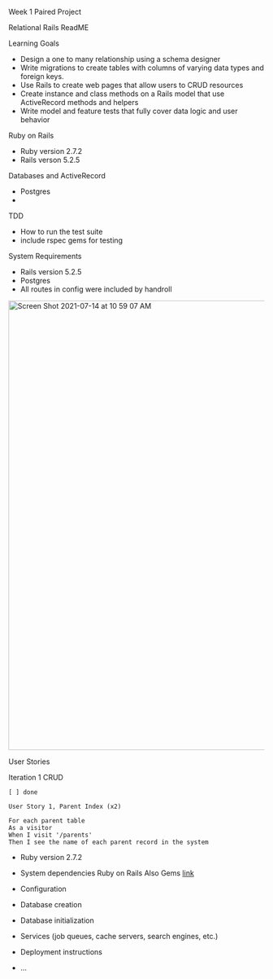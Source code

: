 Week 1 Paired Project 

Relational Rails ReadME

Learning Goals
- Design a one to many relationship using a schema designer
- Write migrations to create tables with columns of varying data types and foreign keys.
- Use Rails to create web pages that allow users to CRUD resources
- Create instance and class methods on a Rails model that use ActiveRecord methods and helpers
- Write model and feature tests that fully cover data logic and user behavior

Ruby on Rails
* Ruby version
  2.7.2
 * Rails verson 5.2.5

Databases and ActiveRecord
- Postgres
- 
TDD
* How to run the test suite
* include rspec gems for testing

System Requirements
- Rails version 5.2.5
- Postgres
- All routes in config were included by handroll


<img width="883" alt="Screen Shot 2021-07-14 at 10 59 07 AM" src="https://user-images.githubusercontent.com/80132364/125670330-47f2a403-82dd-4fd0-bb02-63dc659e4abb.png">



User Stories

Iteration 1
CRUD
```
[ ] done

User Story 1, Parent Index (x2)

For each parent table
As a visitor
When I visit '/parents'
Then I see the name of each parent record in the system
```


* Ruby version
  2.7.2
* System dependencies
  Ruby on Rails
  Also Gems 
  [link](https://r-docs.synapse.org/articles/systemDependencies.html)
  
* Configuration
  
* Database creation

* Database initialization



* Services (job queues, cache servers, search engines, etc.)

* Deployment instructions

* ...
